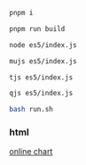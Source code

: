 ```bash
pnpm i

pnpm run build

node es5/index.js

mujs es5/index.js

tjs es5/index.js

qjs es5/index.js

bash run.sh
```

### html
[online chart](https://ahaoboy.github.io/mujs-fiber-test/)
